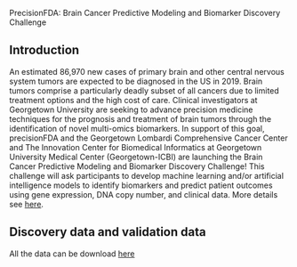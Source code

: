 PrecisionFDA: Brain Cancer Predictive Modeling and Biomarker Discovery Challenge

## Introduction

An estimated 86,970 new cases of primary brain and other central nervous system tumors are expected to be diagnosed in the US in 2019. Brain tumors comprise a particularly deadly subset of all cancers due to limited treatment options and the high cost of care. Clinical investigators at Georgetown University are seeking to advance precision medicine techniques for the prognosis and treatment of brain tumors through the identification of novel multi-omics biomarkers. In support of this goal, precisionFDA and the Georgetown Lombardi Comprehensive Cancer Center and The Innovation Center for Biomedical Informatics at Georgetown University Medical Center (Georgetown-ICBI) are launching the Brain Cancer Predictive Modeling and Biomarker Discovery Challenge! This challenge will ask participants to develop machine learning and/or artificial intelligence models to identify biomarkers and predict patient outcomes using gene expression, DNA copy number, and clinical data. More details see [here](https://precision.fda.gov/challenges/8). 

## Discovery data and validation data

All the data can be download [here](https://precision.fda.gov/files/explore)



